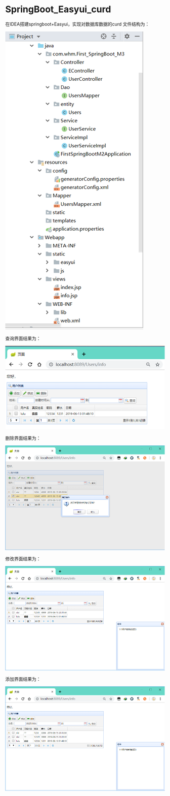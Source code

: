 # SpringBoot_Easyui_curd
在IDEA搭建springboot+Easyui，实现对数据库数据的curd
文件结构为：

![image](https://github.com/NoviceOfGitHub/MyJava/blob/master/filetestimageshow/SpringBoot_Easyui_curd/Snipaste_2019-06-15_20-22-53.png)

查询界面结果为：

![image](https://github.com/NoviceOfGitHub/MyJava/blob/master/filetestimageshow/SpringBoot_Easyui_curd/Snipaste_2019-06-15_20-31-23.png)

删除界面结果为：

![image](https://github.com/NoviceOfGitHub/MyJava/blob/master/filetestimageshow/SpringBoot_Easyui_curd/Snipaste_2019-06-15_20-33-25.png)

修改界面结果为：

![image](https://github.com/NoviceOfGitHub/MyJava/blob/master/filetestimageshow/SpringBoot_Easyui_curd/Snipaste_2019-06-15_20-32-41.png)

添加界面结果为：

![image](https://github.com/NoviceOfGitHub/MyJava/blob/master/filetestimageshow/SpringBoot_Easyui_curd/Snipaste_2019-06-15_20-33-12.png)



